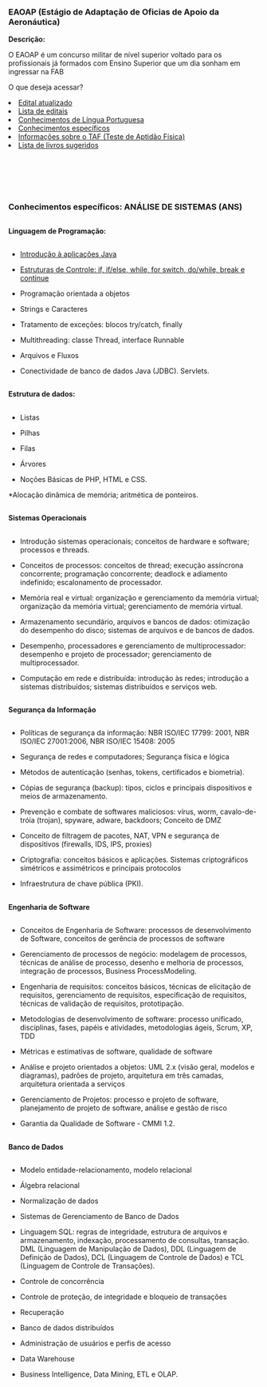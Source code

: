 ### EAOAP (Estágio de Adaptação de Oficias de Apoio da Aeronáutica)

**Descrição:**

O EAOAP é um concurso militar de nível superior voltado para os profissionais já formados com Ensino Superior que um dia sonham em ingressar na FAB

O que deseja acessar?

<li>
<a href="https://github.com/mathsstack/concursos-militares-/blob/main/aeronautica/eaoap/editais/ie_ea_eaoap_2024.pdf">Edital atualizado</a>
</li>

<li>
<a href="https://github.com/mathsstack/concursos-militares-/blob/main/aeronautica/eaoap/editais/">Lista de editais</a>
</li>

<li>
<a href="">Conhecimentos de Língua Portuguesa</a>
</li>

<li>
<a href="">Conhecimentos específicos</a>
</li>

<li>
<a href="">Informações sobre o TAF (Teste de Aptidão Física)</a>
</li>

<li>
<a href="https://github.com/mathsstack/concursos-militares-/blob/main/aeronautica/eaoap/livros/Livros.md">Lista de livros sugeridos</a>
</li>

<br><br><br><br>


### Conhecimentos específicos: ANÁLISE DE SISTEMAS (ANS)

##

**Linguagem de Programação:** 

##

* [Introdução à aplicações Java](https://github.com/mathsstack/concursos-militares-/blob/main/aeronautica/eaoap/aulas/linguagem_java.md#introdu%C3%A7%C3%A3o-a-aplicativos-java)

* [Estruturas de Controle: if, if/else, 
while, for switch, do/while, break e continue](https://github.com/mathsstack/concursos-militares-/blob/main/aeronautica/eaoap/aulas/linguagem_java.md#estruturas-de-controle-if-ifelse-while-for-switch-dowhile-break-e-continue)

* Programação orientada a objetos

* Strings e Caracteres

* Tratamento de exceções: blocos try/catch, finally

* Multithreading: classe Thread, 
interface Runnable

* Arquivos e Fluxos

* Conectividade de banco de dados Java (JDBC). Servlets. 

##

**Estrutura de dados:**

##

* Listas
* Pilhas
* Filas
* Árvores

* Noções Básicas de PHP, HTML e CSS. 

*Alocação dinâmica de memória; aritmética de ponteiros. 

##

**Sistemas Operacionais**

##

* Introdução sistemas operacionais; conceitos de hardware e software; 
processos e threads. 

* Conceitos de processos: conceitos de thread; execução assíncrona concorrente; programação 
concorrente; deadlock e adiamento indefinido; escalonamento de processador. 

* Memória real e virtual: organização e gerenciamento da memória virtual; organização da 
memória virtual; gerenciamento de memória virtual. 

* Armazenamento secundário, arquivos e bancos de dados: otimização do desempenho do 
disco; sistemas de arquivos e de bancos de dados. 

* Desempenho, processadores e gerenciamento de multiprocessador: desempenho e projeto de 
processador; gerenciamento de multiprocessador. 

* Computação em rede e distribuída: introdução às redes; introdução a sistemas distribuídos; 
sistemas distribuídos e serviços web. 

##

**Segurança da Informação**

##

* Políticas de segurança da informação: NBR ISO/IEC 17799: 2001, 
NBR ISO/IEC 27001:2006, NBR ISO/IEC 15408: 2005

* Segurança de redes e computadores; Segurança física e lógica

* Métodos de autenticação (senhas, tokens, certificados e biometria). 

* Cópias de segurança (backup): tipos, ciclos e principais dispositivos e meios de armazenamento. 

* Prevenção e combate de softwares maliciosos: vírus, worm, cavalo-de-tróia (trojan), spyware, 
adware, backdoors; Conceito de DMZ

* Conceito de filtragem de pacotes, NAT, VPN e segurança de 
dispositivos (firewalls, IDS, IPS, proxies)

* Criptografia: conceitos básicos e aplicações. Sistemas 
criptográficos simétricos e assimétricos e principais protocolos

* Infraestrutura de chave pública (PKI).
 
##

**Engenharia de Software**

##

* Conceitos de Engenharia de Software: processos de 
desenvolvimento de Software, conceitos de gerência de processos de software

* Gerenciamento de processos de negócio: modelagem de processos, técnicas de análise de 
processo, desenho e melhoria de processos, integração de processos, Business ProcessModeling. 

* Engenharia de requisitos: conceitos básicos, técnicas de elicitação de requisitos, gerenciamento de 
requisitos, especificação de requisitos, técnicas de validação de requisitos, prototipação. 

* Metodologias de desenvolvimento de software: processo unificado, disciplinas, fases, papéis e 
atividades, metodologias ágeis, Scrum, XP, TDD

* Métricas e estimativas de software, qualidade de software

* Análise e projeto orientados a objetos: UML 2.x (visão geral, modelos e diagramas), 
padrões de projeto, arquitetura em três camadas, arquitetura orientada a serviços

* Gerenciamento de Projetos: processo e projeto de software, planejamento de projeto de software, análise e gestão de 
risco

* Garantia da Qualidade de Software - CMMI 1.2. 

##

**Banco de Dados** 

##

* Modelo entidade-relacionamento, modelo relacional

* Álgebra relacional

* Normalização de dados

* Sistemas de Gerenciamento de Banco de Dados

* Linguagem SQL: regras de integridade, estrutura de arquivos e armazenamento, indexação, processamento de consultas, 
transação. DML (Linguagem de Manipulação de Dados), DDL (Linguagem de Definição de 
Dados), DCL (Linguagem de Controle de Dados) e TCL (Linguagem de Controle de Transações).

* Controle de concorrência

* Controle de proteção, de integridade e bloqueio de transações

* Recuperação

* Banco de dados distribuídos

* Administração de usuários e perfis de acesso

* Data Warehouse

* Business Intelligence, Data Mining, ETL e OLAP.
